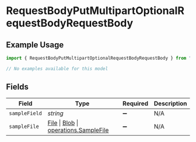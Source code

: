 # RequestBodyPutMultipartOptionalRequestBodyRequestBody

## Example Usage

```typescript
import { RequestBodyPutMultipartOptionalRequestBodyRequestBody } from "openapi/sdk/models/operations";

// No examples available for this model
```

## Fields

| Field                                                                                                                                                                                                 | Type                                                                                                                                                                                                  | Required                                                                                                                                                                                              | Description                                                                                                                                                                                           |
| ----------------------------------------------------------------------------------------------------------------------------------------------------------------------------------------------------- | ----------------------------------------------------------------------------------------------------------------------------------------------------------------------------------------------------- | ----------------------------------------------------------------------------------------------------------------------------------------------------------------------------------------------------- | ----------------------------------------------------------------------------------------------------------------------------------------------------------------------------------------------------- |
| `sampleField`                                                                                                                                                                                         | *string*                                                                                                                                                                                              | :heavy_minus_sign:                                                                                                                                                                                    | N/A                                                                                                                                                                                                   |
| `sampleFile`                                                                                                                                                                                          | [File](https://developer.mozilla.org/en-US/docs/Web/API/File) \| [Blob](https://developer.mozilla.org/en-US/docs/Web/API/Blob) \| [operations.SampleFile](../../../sdk/models/operations/samplefile.md) | :heavy_minus_sign:                                                                                                                                                                                    | N/A                                                                                                                                                                                                   |